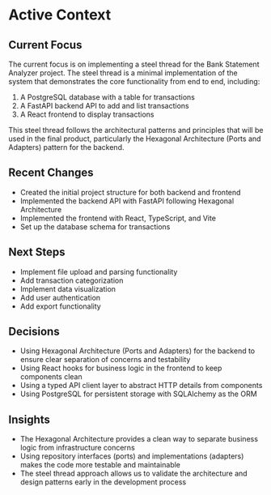 # Active Context

## Current Focus

The current focus is on implementing a steel thread for the Bank Statement Analyzer project. The steel thread is a minimal implementation of the system that demonstrates the core functionality from end to end, including:

1. A PostgreSQL database with a table for transactions
2. A FastAPI backend API to add and list transactions
3. A React frontend to display transactions

This steel thread follows the architectural patterns and principles that will be used in the final product, particularly the Hexagonal Architecture (Ports and Adapters) pattern for the backend.

## Recent Changes

- Created the initial project structure for both backend and frontend
- Implemented the backend API with FastAPI following Hexagonal Architecture
- Implemented the frontend with React, TypeScript, and Vite
- Set up the database schema for transactions

## Next Steps

- Implement file upload and parsing functionality
- Add transaction categorization
- Implement data visualization
- Add user authentication
- Add export functionality

## Decisions

- Using Hexagonal Architecture (Ports and Adapters) for the backend to ensure clear separation of concerns and testability
- Using React hooks for business logic in the frontend to keep components clean
- Using a typed API client layer to abstract HTTP details from components
- Using PostgreSQL for persistent storage with SQLAlchemy as the ORM

## Insights

- The Hexagonal Architecture provides a clean way to separate business logic from infrastructure concerns
- Using repository interfaces (ports) and implementations (adapters) makes the code more testable and maintainable
- The steel thread approach allows us to validate the architecture and design patterns early in the development process

